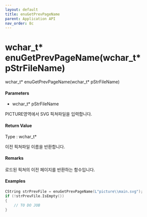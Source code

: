 ```yaml
---
layout: default
title: enuGetPrevPageName
parent: Application API
nav_order: 8c
---
```

# wchar\_t\* enuGetPrevPageName\(wchar\_t\* pStrFileName\)

wchar\_t\* enuGetPrevPageName\(wchar\_t\* pStrFileName\)

#### Parameters

* wchar\_t\* pStrFileName

PICTURE영역에서 SVG 픽쳐파일을 입력합니다.

#### Return Value

Type : wchar\_t\*

이전 픽쳐파일 이름을 반환합니다.

#### Remarks

로드된 픽쳐의 이전 페이지를 반환하는 함수입니다.

#### Examples

```cpp
CString strPrevFile = enuGetPrevPageName(L"picture\\main.svg");
if (!strPrevFile.IsEmpty())
{
    // TO DO JOB
}
```



